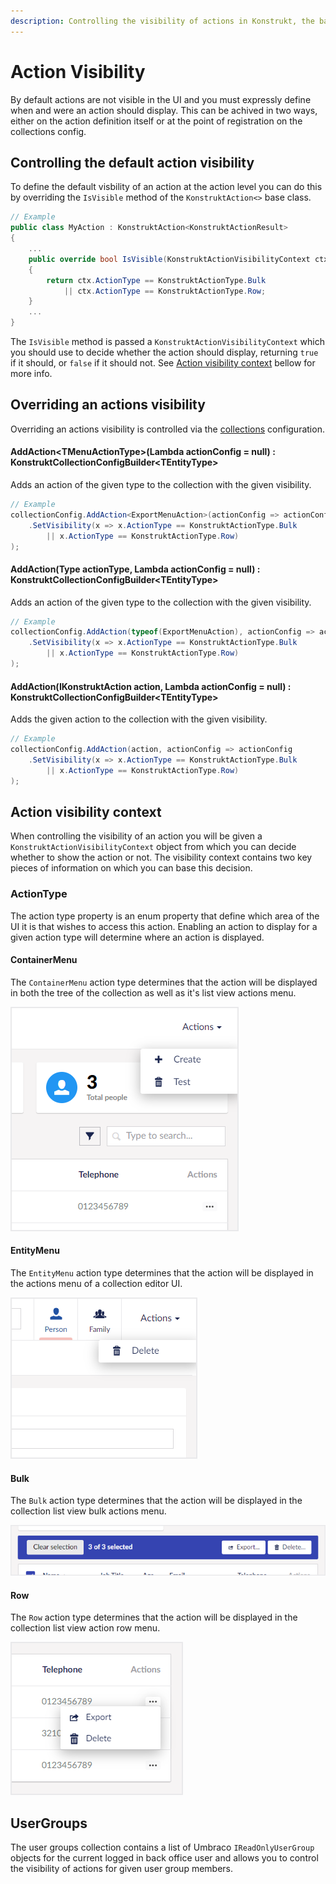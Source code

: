 ```yaml
---
description: Controlling the visibility of actions in Konstrukt, the back office UI builder for Umbraco.
---
```


# Action Visibility

By default actions are not visible in the UI and you must expressly define when and were an action should display. This can be achived in two ways, either on the action definition itself or at the point of registration on the collections config.

## Controlling the default action visibility

To define the default visbility of an action at the action level you can do this by overriding the `IsVisible` method of the `KonstruktAction<>` base class.

````csharp
// Example
public class MyAction : KonstruktAction<KonstruktActionResult>
{
    ...
    public override bool IsVisible(KonstruktActionVisibilityContext ctx)
    {
        return ctx.ActionType == KonstruktActionType.Bulk 
            || ctx.ActionType == KonstruktActionType.Row;
    }
    ...
}
````

The `IsVisible` method is passed a `KonstruktActionVisibilityContext` which you should use to decide whether the action should display, returning `true` if it should, or `false` if it should not. See [Action visibility context](#action-visibility-context) bellow for more info.

## Overriding an actions visibility

Overriding an actions visibility is controlled via the [collections](../collections/overview.md) configuration.

#### **AddAction&lt;TMenuActionType&gt;(Lambda actionConfig = null) : KonstruktCollectionConfigBuilder&lt;TEntityType&gt;**

Adds an action of the given type to the collection with the given visibility.

````csharp
// Example
collectionConfig.AddAction<ExportMenuAction>(actionConfig => actionConfig
    .SetVisibility(x => x.ActionType == KonstruktActionType.Bulk 
        || x.ActionType == KonstruktActionType.Row)
);
````

#### **AddAction(Type actionType, Lambda actionConfig = null) : KonstruktCollectionConfigBuilder&lt;TEntityType&gt;**

Adds an action of the given type to the collection with the given visibility.

````csharp
// Example
collectionConfig.AddAction(typeof(ExportMenuAction), actionConfig => actionConfig
    .SetVisibility(x => x.ActionType == KonstruktActionType.Bulk 
        || x.ActionType == KonstruktActionType.Row)
);
````

#### **AddAction(IKonstruktAction action, Lambda actionConfig = null) : KonstruktCollectionConfigBuilder&lt;TEntityType&gt;**

Adds the given action to the collection with the given visibility.

````csharp
// Example
collectionConfig.AddAction(action, actionConfig => actionConfig
    .SetVisibility(x => x.ActionType == KonstruktActionType.Bulk 
        || x.ActionType == KonstruktActionType.Row)
);
````

## Action visibility context

When controlling the visibility of an action you will be given a `KonstruktActionVisibilityContext` object from which you can decide whether to show the action or not. The visibility context contains two key pieces of information on which you can base this decision.

### ActionType

The action type property is an enum property that define which area of the UI it is that wishes to access this action. Enabling an action to display for a given action type will determine where an action is displayed.

#### ContainerMenu

The `ContainerMenu` action type determines that the action will be displayed in both the tree of the collection as well as it's list view actions menu.

![Container Menu](../images/container_actions_menu.png)

#### EntityMenu

The `EntityMenu` action type determines that the action will be displayed in the actions menu of a collection editor UI.

![Entity Menu](../images/entity_actions_menu.png)

#### Bulk

The `Bulk` action type determines that the action will be displayed in the collection list view bulk actions menu.

![Bulk Actions](../images/bulk_actions_menu.png)

#### Row

The `Row` action type determines that the action will be displayed in the collection list view action row menu.

![Row Actions](../images/row_actions_menu.png)

## UserGroups

The user groups collection contains a list of Umbraco `IReadOnlyUserGroup` objects for the current logged in back office user and allows you to control the visibility of actions for given user group members.